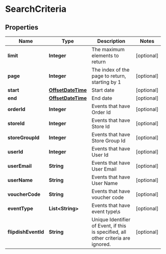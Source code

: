 
# SearchCriteria

## Properties
Name | Type | Description | Notes
------------ | ------------- | ------------- | -------------
**limit** | **Integer** | The maximum elements to return |  [optional]
**page** | **Integer** | The index of the page to return, starting by 1 |  [optional]
**start** | [**OffsetDateTime**](OffsetDateTime.md) | Start date |  [optional]
**end** | [**OffsetDateTime**](OffsetDateTime.md) | End date |  [optional]
**orderId** | **Integer** | Events that have Order Id |  [optional]
**storeId** | **Integer** | Events that have Store Id |  [optional]
**storeGroupId** | **Integer** | Events that have Store Group Id |  [optional]
**userId** | **Integer** | Events that have User Id |  [optional]
**userEmail** | **String** | Events that have User Email |  [optional]
**userName** | **String** | Events that have User Name |  [optional]
**voucherCode** | **String** | Events that have voucher code |  [optional]
**eventType** | **List&lt;String&gt;** | Events that have event type\\s |  [optional]
**flipdishEventId** | **String** | Unique Identifier of Event, if this is specified, all other criteria are ignored. |  [optional]



